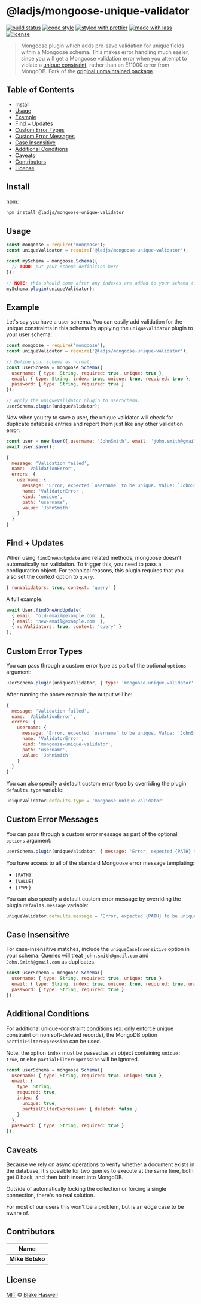 # @ladjs/mongoose-unique-validator

[![build status](https://github.com/ladjs/mongoose-unique-validator/actions/workflows/ci.yml/badge.svg)](https://github.com/ladjs/mongoose-unique-validator/actions/workflows/ci.yml)
[![code style](https://img.shields.io/badge/code_style-XO-5ed9c7.svg)](https://github.com/sindresorhus/xo)
[![styled with prettier](https://img.shields.io/badge/styled_with-prettier-ff69b4.svg)](https://github.com/prettier/prettier)
[![made with lass](https://img.shields.io/badge/made_with-lass-95CC28.svg)](https://lass.js.org)
[![license](https://img.shields.io/github/license/ladjs/mongoose-unique-validator.svg)]()

> Mongoose plugin which adds pre-save validation for unique fields within a Mongoose schema. This makes error handling much easier, since you will get a Mongoose validation error when you attempt to violate a [unique constraint](http://mongoosejs.com/docs/api.html#schematype_SchemaType-unique), rather than an E11000 error from MongoDB.  Fork of the [original unmaintained package](https://github.com/mongoose-unique-validator/mongoose-unique-validator).


## Table of Contents

* [Install](#install)
* [Usage](#usage)
* [Example](#example)
* [Find + Updates](#find--updates)
* [Custom Error Types](#custom-error-types)
* [Custom Error Messages](#custom-error-messages)
* [Case Insensitive](#case-insensitive)
* [Additional Conditions](#additional-conditions)
* [Caveats](#caveats)
* [Contributors](#contributors)
* [License](#license)


## Install

[npm][]:

```sh
npm install @ladjs/mongoose-unique-validator
```


## Usage

```js
const mongoose = require('mongoose');
const uniqueValidator = require('@ladjs/mongoose-unique-validator');

const mySchema = mongoose.Schema({
  // TODO: put your schema definition here
});

// NOTE: this should come after any indexes are added to your schema (incl from other plugins)
mySchema.plugin(uniqueValidator);
```


## Example

Let's say you have a user schema. You can easily add validation for the unique constraints in this schema by applying the `uniqueValidator` plugin to your user schema:

```js
const mongoose = require('mongoose');
const uniqueValidator = require('@ladjs/mongoose-unique-validator');

// Define your schema as normal.
const userSchema = mongoose.Schema({
  username: { type: String, required: true, unique: true },
  email: { type: String, index: true, unique: true, required: true },
  password: { type: String, required: true }
});

// Apply the uniqueValidator plugin to userSchema.
userSchema.plugin(uniqueValidator);
```

Now when you try to save a user, the unique validator will check for duplicate database entries and report them just like any other validation error:

```js
const user = new User({ username: 'JohnSmith', email: 'john.smith@gmail.com', password: 'j0hnNYb0i' });
await user.save();
```

```js
{
  message: 'Validation failed',
  name: 'ValidationError',
  errors: {
    username: {
      message: 'Error, expected `username` to be unique. Value: `JohnSmith`',
      name: 'ValidatorError',
      kind: 'unique',
      path: 'username',
      value: 'JohnSmith'
    }
  }
}
```


## Find + Updates

When using `findOneAndUpdate` and related methods, mongoose doesn't automatically run validation. To trigger this, you need to pass a configuration object. For technical reasons, this plugin requires that you also set the context option to `query`.

```js
{ runValidators: true, context: 'query' }
```

A full example:

```js
await User.findOneAndUpdate(
  { email: 'old-email@example.com' },
  { email: 'new-email@example.com' },
  { runValidators: true, context: 'query' }
);
```


## Custom Error Types

You can pass through a custom error type as part of the optional `options` argument:

```js
userSchema.plugin(uniqueValidator, { type: 'mongoose-unique-validator' });
```

After running the above example the output will be:

```js
{
  message: 'Validation failed',
  name: 'ValidationError',
  errors: {
    username: {
      message: 'Error, expected `username` to be unique. Value: `JohnSmith`',
      name: 'ValidatorError',
      kind: 'mongoose-unique-validator',
      path: 'username',
      value: 'JohnSmith'
    }
  }
}
```

You can also specify a default custom error type by overriding the plugin `defaults.type` variable:

```js
uniqueValidator.defaults.type = 'mongoose-unique-validator'
```


## Custom Error Messages

You can pass through a custom error message as part of the optional `options` argument:

```js
userSchema.plugin(uniqueValidator, { message: 'Error, expected {PATH} to be unique.' });
```

You have access to all of the standard Mongoose error message templating:

* `{PATH}`
* `{VALUE}`
* `{TYPE}`

You can also specify a default custom error message by overriding the plugin `defaults.message` variable:

```js
uniqueValidator.defaults.message = 'Error, expected {PATH} to be unique.'
```


## Case Insensitive

For case-insensitive matches, include the `uniqueCaseInsensitive` option in your schema. Queries will treat `john.smith@gmail.com` and `John.Smith@gmail.com` as duplicates.

```js
const userSchema = mongoose.Schema({
  username: { type: String, required: true, unique: true },
  email: { type: String, index: true, unique: true, required: true, uniqueCaseInsensitive: true },
  password: { type: String, required: true }
});
```


## Additional Conditions

For additional unique-constraint conditions (ex: only enforce unique constraint on non soft-deleted records), the MongoDB option `partialFilterExpression` can be used.

Note: the option `index` must be passed as an object containing `unique: true`, or else `partialFilterExpression` will be ignored.

```js
const userSchema = mongoose.Schema({
  username: { type: String, required: true, unique: true },
  email: {
    type: String,
    required: true,
    index: {
      unique: true,
      partialFilterExpression: { deleted: false }
    }
  },
  password: { type: String, required: true }
});
```


## Caveats

Because we rely on async operations to verify whether a document exists in the database, it's possible for two queries to execute at the same time, both get 0 back, and then both insert into MongoDB.

Outside of automatically locking the collection or forcing a single connection, there's no real solution.

For most of our users this won't be a problem, but is an edge case to be aware of.


## Contributors

| Name            |
| --------------- |
| **Mike Botsko** |


## License

[MIT](https://opensource.org/licenses/MIT) © [Blake Haswell](http://blakehaswell.com/)


##

[npm]: https://www.npmjs.com/

